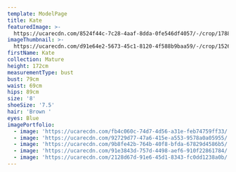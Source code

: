 ```yaml
---
template: ModelPage
title: Kate
featuredImage: >-
  https://ucarecdn.com/8524f44c-7c28-4aaf-8dda-0fe546df4057/-/crop/1788x721/0,160/-/preview/
imageThumbnail: >-
  https://ucarecdn.com/d91e64e2-5673-45c1-8120-4f588b9baa59/-/crop/1526x1963/107,75/-/preview/
firstName: Kate
collection: Mature
height: 172cm
measurementType: bust
bust: 79cm
waist: 69cm
hips: 89cm
size: '8'
shoeSize: '7.5'
hair: 'Brown '
eyes: Blue
imagePortfolio:
  - image: 'https://ucarecdn.com/fb4c060c-74d7-4d56-a31e-feb74759ff33/'
  - image: 'https://ucarecdn.com/92729d77-47a6-415e-a553-9578a0a05955/'
  - image: 'https://ucarecdn.com/9b8fe42b-764b-40f8-bfda-67829d4586b5/'
  - image: 'https://ucarecdn.com/91e3843d-757d-4498-aef6-910f22861784/'
  - image: 'https://ucarecdn.com/2128d67d-91e6-45d1-8343-fc0dd1238a0b/'
---
```


